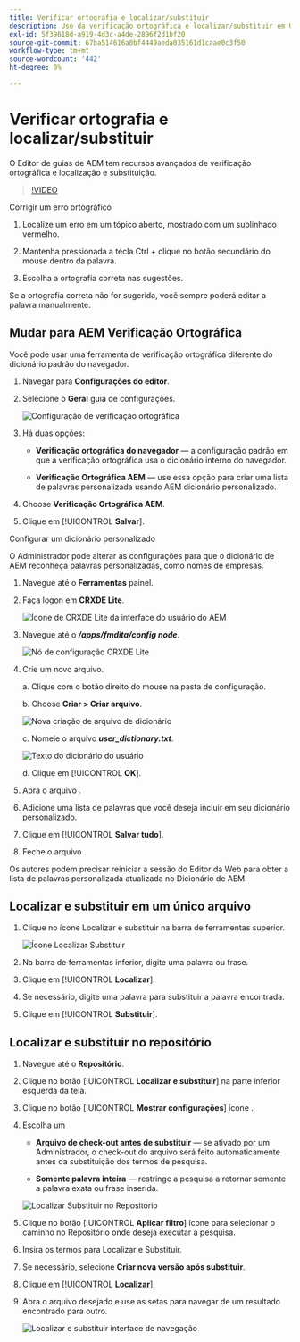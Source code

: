 ```yaml
---
title: Verificar ortografia e localizar/substituir
description: Uso da verificação ortográfica e localizar/substituir em Guias AEM
exl-id: 5f39618d-a919-4d3c-a4de-2896f2d1bf20
source-git-commit: 67ba514616a0bf4449aeda035161d1caae0c3f50
workflow-type: tm+mt
source-wordcount: '442'
ht-degree: 0%

---
```


# Verificar ortografia e localizar/substituir

O Editor de guias de AEM tem recursos avançados de verificação ortográfica e localização e substituição.

>[!VIDEO](https://video.tv.adobe.com/v/342768?quality=12&learn=on)

Corrigir um erro ortográfico

1. Localize um erro em um tópico aberto, mostrado com um sublinhado vermelho.

1. Mantenha pressionada a tecla Ctrl + clique no botão secundário do mouse dentro da palavra.

1. Escolha a ortografia correta nas sugestões.

Se a ortografia correta não for sugerida, você sempre poderá editar a palavra manualmente.

## Mudar para AEM Verificação Ortográfica

Você pode usar uma ferramenta de verificação ortográfica diferente do dicionário padrão do navegador.

1. Navegar para **Configurações do editor**.

1. Selecione o **Geral** guia de configurações.

   ![Configuração de verificação ortográfica](images/lesson-11/configure-dictionary.png)

1. Há duas opções:

   - **Verificação ortográfica do navegador** — a configuração padrão em que a verificação ortográfica usa o dicionário interno do navegador.

   - **Verificação Ortográfica AEM** — use essa opção para criar uma lista de palavras personalizada usando AEM dicionário personalizado.

1. Choose **Verificação Ortográfica AEM**.

1. Clique em [!UICONTROL **Salvar**].

Configurar um dicionário personalizado

O Administrador pode alterar as configurações para que o dicionário de AEM reconheça palavras personalizadas, como nomes de empresas.

1. Navegue até o **Ferramentas** painel.

1. Faça logon em **CRXDE Lite**.

   ![Ícone de CRXDE Lite da interface do usuário do AEM](images/lesson-11/crxde-lite.png)

1. Navegue até o **_/apps/fmdita/config node_**.

   ![Nó de configuração CRXDE Lite](images/lesson-11/config-node.png)

1. Crie um novo arquivo.

   a. Clique com o botão direito do mouse na pasta de configuração.

   b. Choose **Criar > Criar arquivo**.

   ![Nova criação de arquivo de dicionário](images/lesson-11/new-dictionary-file.png)

   c. Nomeie o arquivo _**user_dictionary.txt**_.

   ![Texto do dicionário do usuário](images/lesson-11/user-dictionary.png)

   d. Clique em [!UICONTROL **OK**].

1. Abra o arquivo .

1. Adicione uma lista de palavras que você deseja incluir em seu dicionário personalizado.

1. Clique em [!UICONTROL **Salvar tudo**].

1. Feche o arquivo .

Os autores podem precisar reiniciar a sessão do Editor da Web para obter a lista de palavras personalizada atualizada no Dicionário de AEM.

## Localizar e substituir em um único arquivo

1. Clique no ícone Localizar e substituir na barra de ferramentas superior.

   ![Ícone Localizar Substituir](images/lesson-11/find-replace-icon.png)

1. Na barra de ferramentas inferior, digite uma palavra ou frase.

1. Clique em [!UICONTROL **Localizar**].

1. Se necessário, digite uma palavra para substituir a palavra encontrada.

1. Clique em [!UICONTROL **Substituir**].

## Localizar e substituir no repositório

1. Navegue até o **Repositório**.

1. Clique no botão [!UICONTROL **Localizar e substituir**] na parte inferior esquerda da tela.

1. Clique no botão [!UICONTROL **Mostrar configurações**] ícone .

1. Escolha um

   - **Arquivo de check-out antes de substituir** — se ativado por um Administrador, o check-out do arquivo será feito automaticamente antes da substituição dos termos de pesquisa.

   - **Somente palavra inteira** — restringe a pesquisa a retornar somente a palavra exata ou frase inserida.

   ![Localizar Substituir no Repositório](images/lesson-11/repository-find-replace.png)

1. Clique no botão [!UICONTROL **Aplicar filtro**] ícone para selecionar o caminho no Repositório onde deseja executar a pesquisa.

1. Insira os termos para Localizar e Substituir.

1. Se necessário, selecione **Criar nova versão após substituir**.

1. Clique em [!UICONTROL **Localizar**].

1. Abra o arquivo desejado e use as setas para navegar de um resultado encontrado para outro.

   ![Localizar e substituir interface de navegação](images/lesson-11/find-replace-navigation.png)
